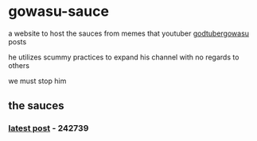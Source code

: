 # gowasu-sauce

a website to host the sauces from memes that youtuber [godtubergowasu](https://www.youtube.com/c/GodtuberGowasu) posts

he utilizes scummy practices to expand his channel with no regards to others

we must stop him

## the sauces

### [latest post](https://www.youtube.com/post/Ugkxt2frF6OfN1R4j2XZDCRNm5HbJbutPC9l) - 242739
